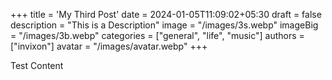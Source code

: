 +++
title = 'My Third Post'
date = 2024-01-05T11:09:02+05:30
draft = false
description = "This is a Description"
image = "/images/3s.webp"
imageBig = "/images/3b.webp"
categories = ["general", "life", "music"]
authors = ["invixon"]
avatar = "/images/avatar.webp"
+++

Test Content
